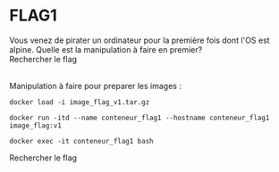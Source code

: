 # FLAG1
Vous venez de pirater un ordinateur pour la première fois dont l'OS est alpine. Quelle est la manipulation à faire en premier?  </br> Rechercher le flag </br> </br>

Manipulation à faire pour preparer les images : 
```
docker load -i image_flag_v1.tar.gz
```
```
docker run -itd --name conteneur_flag1 --hostname conteneur_flag1 image_flag:v1
```
```
docker exec -it conteneur_flag1 bash
```
Rechercher le flag

